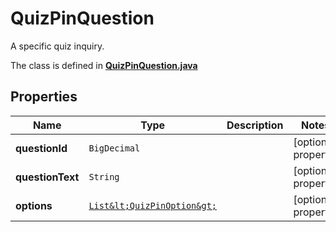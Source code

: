 

# QuizPinQuestion

A specific quiz inquiry.

The class is defined in **[QuizPinQuestion.java](../../src/main/java/org/openapitools/model/QuizPinQuestion.java)**

## Properties

Name | Type | Description | Notes
------------ | ------------- | ------------- | -------------
**questionId** | `BigDecimal` |  |  [optional property]
**questionText** | `String` |  |  [optional property]
**options** | [`List&lt;QuizPinOption&gt;`](QuizPinOption.md) |  |  [optional property]





